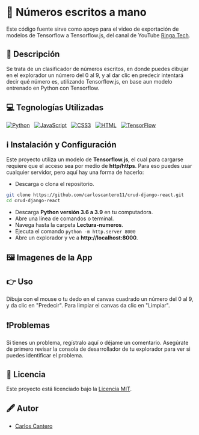 # 📌 Números escritos a mano

Este código fuente sirve como apoyo para el video de exportación de modelos de Tensorflow a Tensorflow.js, del canal de YouTube [Ringa Tech](https://youtube.com/RingaTech).

## 📜 Descripción
Se trata de un clasificador de números escritos, en donde puedes dibujar en el explorador un número del 0 al 9, y al dar clic en predecir intentará decir qué número es, utilizando Tensorflow.js, en base aun modelo entrenado en Python con Tensorflow.

## 💻 Tegnologías Utilizadas
<div>

[![Python](https://img.shields.io/badge/Python-3776AB?style=for-the-badge&logo=python&logoColor=white)](https://www.python.org/) &nbsp;
[![JavaScript](https://img.shields.io/badge/JavaScript-F7DF1E?style=for-the-badge&logo=javascript&logoColor=black)](https://developer.mozilla.org/en-US/docs/Web/JavaScript) &nbsp;
[![CSS3](https://img.shields.io/badge/CSS3-1572B6?style=for-the-badge&logo=css3&logoColor=white)](https://www.w3.org/Style/CSS/) &nbsp;
[![HTML](https://img.shields.io/badge/HTML-FF5733?style=for-the-badge&logo=html5&logoColor=white)](https://www.w3schools.com/html/) &nbsp;
[![TensorFlow](https://img.shields.io/badge/TensorFlow-FF6F00.svg?style=for-the-badge&logo=TensorFlow&logoColor=white)](https://www.tensorflow.org/?hl=es-419) &nbsp;

</div>


## ℹ️ Instalación y Configuración
Este proyecto utiliza un modelo de **Tensorflow.js**, el cual para cargarse requiere que el acceso sea por medio de **http/https**. Para eso puedes usar cualquier servidor, pero aquí hay una forma de hacerlo:

- Descarga o clona el repositorio.
```bash
git clone https://github.com/carloscantero11/crud-django-react.git
cd crud-django-react
```
- Descarga **Python versión 3.6 a 3.9** en tu computadora. 
- Abre una línea de comandos o terminal.
- Navega hasta la carpeta **Lectura-numeros**.
- Ejecuta el comando `python -m http.server 8000`
- Abre un explorador y ve a **http://localhost:8000**.

## 🖼️ Imagenes de la App



## 👉 Uso

Dibuja con el mouse o tu dedo en el canvas cuadrado un número del 0 al 9, y da clic en "Predecir". Para limpiar el canvas da clic en "Limpiar".

## ❗Problemas
Si tienes un problema, regístralo aquí o déjame un comentario. Asegúrate de primero revisar la consola de desarrollador de tu explorador para ver si puedes identificar el problema.

## 📝 Licencia

Este proyecto está licenciado bajo la [Licencia MIT](LICENSE).

## 🖋️ Autor

- [Carlos Cantero](https://github.com/carloscantero11)